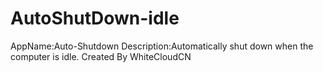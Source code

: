 # AutoShutDown-idle
AppName:Auto-Shutdown
Description:Automatically shut down when the computer is idle.
Created By WhiteCloudCN
